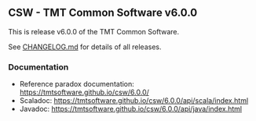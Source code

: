 ## CSW - TMT Common Software v6.0.0

This is release v6.0.0 of the TMT Common Software.

See [CHANGELOG.md](CHANGELOG.md) for details of all releases.


### Documentation
- Reference paradox documentation: https://tmtsoftware.github.io/csw/6.0.0/
- Scaladoc: https://tmtsoftware.github.io/csw/6.0.0/api/scala/index.html
- Javadoc: https://tmtsoftware.github.io/csw/6.0.0/api/java/index.html